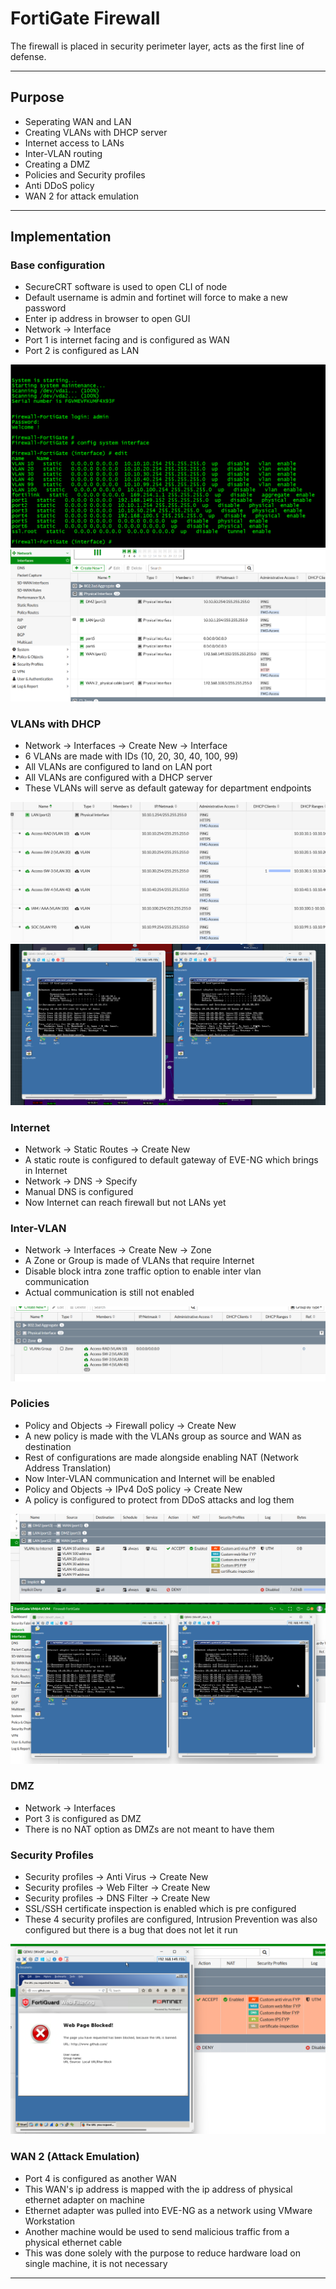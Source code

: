 # FortiGate Firewall

The firewall is placed in security perimeter layer, acts as the first line of defense.

---

## Purpose
- Seperating WAN and LAN
- Creating VLANs with DHCP server
- Internet access to LANs
- Inter-VLAN routing
- Creating a DMZ
- Policies and Security profiles
- Anti DDoS policy
- WAN 2 for attack emulation

---

## Implementation

### Base configuration
- SecureCRT software is used to open CLI of node
- Default username is admin and fortinet will force to make a new password
- Enter ip address in browser to open GUI
- Network -> Interface
- Port 1 is internet facing and is configured as WAN
- Port 2 is configured as LAN

![Fortinet CLI](/assets/screenshots/fortigate/1.png)
![Fortinet GUI](/assets/screenshots/fortigate/2.png)

### VLANs with DHCP
- Network -> Interfaces -> Create New -> Interface
- 6 VLANs are made with IDs (10, 20, 30, 40, 100, 99)
- All VLANs are configured to land on LAN port
- All VLANs are configured with a DHCP server
- These VLANs will serve as default gateway for department endpoints

![Fortinet GUI 3](/assets/screenshots/fortigate/3.png)
![PC ping](/assets/screenshots/fortigate/4.png)

### Internet
- Network -> Static Routes -> Create New
- A static route is configured to default gateway of EVE-NG which brings in Internet
- Network -> DNS -> Specify
- Manual DNS is configured
- Now Internet can reach firewall but not LANs yet

### Inter-VLAN
- Network -> Interfaces -> Create New -> Zone
- A Zone or Group is made of VLANs that require Internet
- Disable block intra zone traffic option to enable inter vlan communication
- Actual communication is still not enabled

![Fortinet GUI 4](/assets/screenshots/fortigate/6.png)

### Policies
- Policy and Objects -> Firewall policy -> Create New
- A new policy is made with the VLANs group as source and WAN as destination
- Rest of configurations are made alongside enabling NAT (Network Address Translation)
- Now Inter-VLAN communication and Internet will be enabled
- Policy and Objects -> IPv4 DoS policy -> Create New
- A policy is configured to protect from DDoS attacks and log them

![Fortinet GUI 5](/assets/screenshots/fortigate/5.png)
![Inter vlan ping](/assets/screenshots/fortigate/7.png)

### DMZ
- Network -> Interfaces
- Port 3 is configured as DMZ
- There is no NAT option as DMZs are not meant to have them

### Security Profiles
- Security profiles -> Anti Virus -> Create New
- Security profiles -> Web Filter -> Create New
- Security profiles -> DNS Filter -> Create New
- SSL/SSH certificate inspection is enabled which is pre configured
- These 4 security profiles are configured, Intrusion Prevention was also configured but there is a bug that does not let it run

![security profile](/assets/screenshots/fortigate/8.png)

### WAN 2 (Attack Emulation)
- Port 4 is configured as another WAN
- This WAN's ip address is mapped with the ip address of physical ethernet adapter on machine
- Ethernet adapter was pulled into EVE-NG as a network using VMware Workstation
- Another machine would be used to send malicious traffic from a physical ethernet cable
- This was done solely with the purpose to reduce hardware load on single machine, it is not necessary

---
